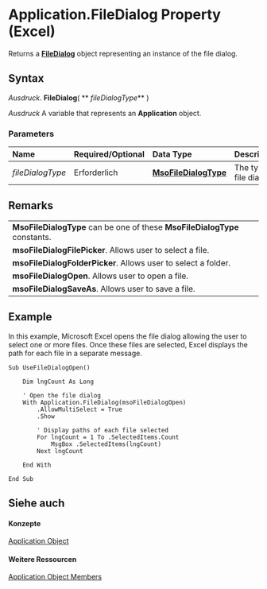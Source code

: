 
# Application.FileDialog Property (Excel)

Returns a  **[FileDialog](http://msdn.microsoft.com/library/71a030f2-3b02-21e1-c156-0514ff5eddb7%28Office.15%29.aspx)** object representing an instance of the file dialog.


## Syntax

 _Ausdruck_. **FileDialog**( ** _fileDialogType_** )

 _Ausdruck_ A variable that represents an **Application** object.


### Parameters



|**Name**|**Required/Optional**|**Data Type**|**Description**|
|:-----|:-----|:-----|:-----|
| _fileDialogType_|Erforderlich|**[MsoFileDialogType](http://msdn.microsoft.com/library/ee445a67-1193-f446-4bd2-963c07fba5ae%28Office.15%29.aspx)**|The type of file dialog.|

## Remarks




||
|:-----|
|**MsoFileDialogType** can be one of these **MsoFileDialogType** constants.|
|**msoFileDialogFilePicker**. Allows user to select a file.|
|**msoFileDialogFolderPicker**. Allows user to select a folder.|
|**msoFileDialogOpen**. Allows user to open a file.|
|**msoFileDialogSaveAs**. Allows user to save a file.|

## Example

In this example, Microsoft Excel opens the file dialog allowing the user to select one or more files. Once these files are selected, Excel displays the path for each file in a separate message.


```
Sub UseFileDialogOpen() 
 
    Dim lngCount As Long 
 
    ' Open the file dialog 
    With Application.FileDialog(msoFileDialogOpen) 
        .AllowMultiSelect = True 
        .Show 
 
        ' Display paths of each file selected 
        For lngCount = 1 To .SelectedItems.Count 
            MsgBox .SelectedItems(lngCount) 
        Next lngCount 
 
    End With 
 
End Sub
```


## Siehe auch


#### Konzepte


[Application Object](19b73597-5cf9-4f56-8227-b5211f657f6f.md)
#### Weitere Ressourcen


[Application Object Members](http://msdn.microsoft.com/library/4cb9ca42-8d07-cc9c-2d80-4eb9a5921e1e%28Office.15%29.aspx)